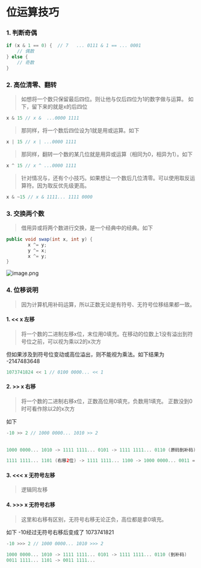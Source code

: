 # 位运算技巧

### 1. 判断奇偶
```java
if (x & 1 == 0) {  // 7   ... 0111 & 1 == ... 0001
    // 偶数
} else {
	// 奇数
}
```

### 2. 高位清零、翻转

> 如想将一个数只保留最后四位。则让他与仅后四位为1的数字做与运算。
> 如下，留下来的就是x的后四位

```java
x & 15 // x &  ...0000 1111
```
> 那同样，将一个数后四位设为1就是用或运算。如下

```java
x | 15 // x | ...0000 1111
```
> 那同样，翻转一个数的某几位就是用异或运算（相同为0，相异为1）。如下

```java
x ^ 15 // x ^ ...0000 1111
```

> 针对情况与，还有个小技巧。如果想让一个数后几位清零。可以使用取反运算符。因为取反优先级更高。

```java
x & ~15 // x & 1111... 1111 0000
```

### 3. 交换两个数
> 借用异或将两个数进行交换，是一个经典中的经典。如下

```java
public void swap(int x, int y) {
        x ^= y;
        y ^= x;
        x ^= y;
}
```
![image.png](https://cdn.nlark.com/yuque/0/2021/png/454950/1635390302736-efc5ae1e-edf3-477a-9795-0b20f8bb6c1d.png#clientId=u0f1f3dc3-8290-4&from=paste&height=556&id=u7740d936&name=image.png&originHeight=556&originWidth=921&originalType=binary&ratio=1&size=52088&status=done&style=none&taskId=u648fce74-5663-462e-84d4-8196d6ebe1b&width=921)

### 4. 位移说明
> 因为计算机用补码运算，所以正数无论是有符号、无符号位移结果都一致。

#### 1. << x 左移
> 将一个数的二进制左移x位，末位用0填充。在移动的位数上1没有溢出到符号位之前，可以视为乘以2的x次方

但如果涉及到符号位变动或高位溢出，则不能视为乘法。如下结果为 -2147483648
```java
1073741824 << 1 // 0100 0000... << 1
```
#### 2. >> x 右移
> 将一个数的二进制右移x位，正数高位用0填充，负数用1填充。 正数没到0时可看作除以2的x次方

如下
```java
-10 >> 2 // 1000 0000... 1010 >> 2
  
    
1000 0000... 1010 -> 1111 1111... 0101 -> 1111 1111... 0110 (原码到补码)

1111 1111... 1101 (右移2位) -> 1111 1111... 1100 -> 1000 0000... 0011 = -3
```
#### 3. <<< x 无符号左移
> 逻辑同左移

#### 4. >>> x 无符号右移
> 这里和右移有区别，无符号右移无论正负，高位都是拿0填充。

如下 -10经过无符号右移后变成了 1073741821
```java
-10 >>> 2 // 1000 0000... 1010 >>> 2
    
1000 0000... 1010 -> 1111 1111... 0101 -> 1111 1111... 0110 (到补码)
0011 1111... 1101 -> 0011 1111...     
```
